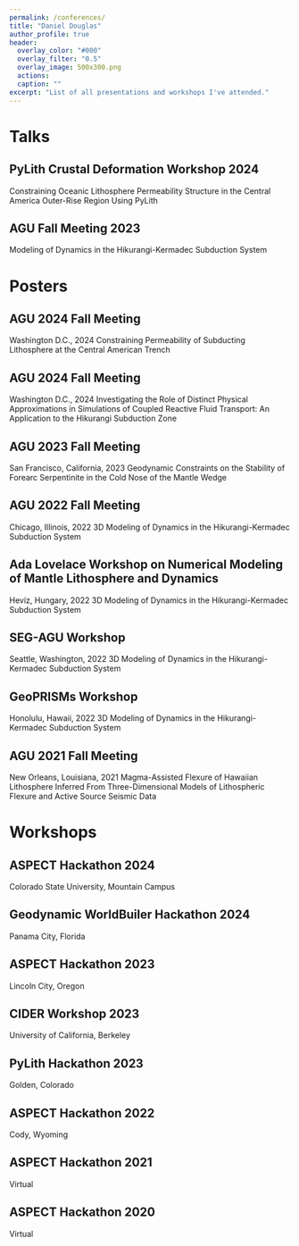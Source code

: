 ```yaml
---
permalink: /conferences/
title: "Daniel Douglas"
author_profile: true
header:
  overlay_color: "#000"
  overlay_filter: "0.5"
  overlay_image: 500x300.png
  actions:
  caption: ""
excerpt: "List of all presentations and workshops I've attended."
---
```


Talks
======

PyLith Crustal Deformation Workshop 2024
--------
Constraining Oceanic Lithosphere Permeability Structure in the Central America Outer-Rise Region Using PyLith

AGU Fall Meeting 2023
--------
Modeling of Dynamics in the Hikurangi-Kermadec Subduction System

Posters
======

AGU 2024 Fall Meeting
--------
Washington D.C., 2024
Constraining Permeability of Subducting Lithosphere at the Central American Trench


AGU 2024 Fall Meeting
--------
Washington D.C., 2024
Investigating the Role of Distinct Physical Approximations in Simulations of Coupled Reactive Fluid Transport: An Application to the Hikurangi Subduction Zone


AGU 2023 Fall Meeting
--------
San Francisco, California, 2023
Geodynamic Constraints on the Stability of Forearc Serpentinite in the Cold Nose of the Mantle Wedge

AGU 2022 Fall Meeting
--------
Chicago, Illinois, 2022
3D Modeling of Dynamics in the Hikurangi-Kermadec Subduction System

Ada Lovelace Workshop on Numerical Modeling of Mantle Lithosphere and Dynamics
--------
Heviz, Hungary, 2022
3D Modeling of Dynamics in the Hikurangi-Kermadec Subduction System

SEG-AGU Workshop
--------
Seattle, Washington, 2022
3D Modeling of Dynamics in the Hikurangi-Kermadec Subduction System

GeoPRISMs Workshop
--------
Honolulu, Hawaii, 2022
3D Modeling of Dynamics in the Hikurangi-Kermadec Subduction System

AGU 2021 Fall Meeting
--------
New Orleans, Louisiana, 2021
Magma-Assisted Flexure of Hawaiian Lithosphere Inferred From Three-Dimensional Models of Lithospheric Flexure and Active Source Seismic Data


Workshops
======

ASPECT Hackathon 2024
--------
Colorado State University, Mountain Campus

Geodynamic WorldBuiler Hackathon 2024
--------
Panama City, Florida

ASPECT Hackathon 2023
--------
Lincoln City, Oregon

CIDER Workshop 2023
--------
University of California, Berkeley

PyLith Hackathon 2023
--------
Golden, Colorado

ASPECT Hackathon 2022
--------
Cody, Wyoming

ASPECT Hackathon 2021
--------
Virtual

ASPECT Hackathon 2020
--------
Virtual
